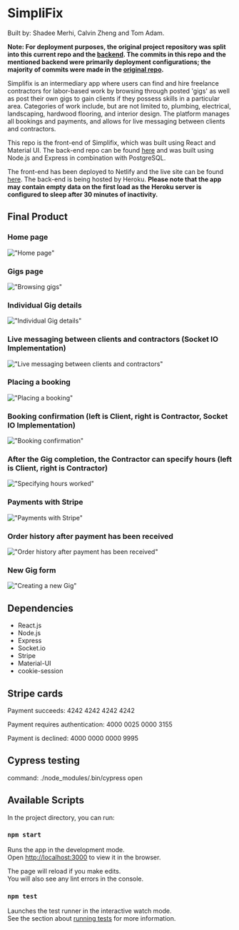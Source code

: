 # SimpliFix

Built by: Shadee Merhi, Calvin Zheng and Tom Adam.

**Note: For deployment purposes, the original project repository was split into this current repo and the [backend](https://github.com/shadeemerhi/simplifix-api). The commits in this repo and the mentioned backend were primarily deployment configurations; the majority of commits were made in the [original repo](https://github.com/shadeemerhi/react-express-boilerplate).**

Simplifix is an intermediary app where users can find and hire freelance contractors for labor-based work by browsing through posted 'gigs' as well as post their own gigs to gain clients if they possess skills in a particular area. Categories of work include, but are not limited to, plumbing, electrical, landscaping, hardwood flooring, and interior design. The platform manages all bookings and payments, and allows for live messaging between clients and contractors.

This repo is the front-end of Simplifix, which was built using React and Material UI.
The back-end repo can be found [here](https://github.com/shadeemerhi/simplifix-api) and was built using Node.js and Express in combination with PostgreSQL.

The front-end has been deployed to Netlify and the live site can be found [here](https://mystifying-albattani-f243f1.netlify.app/). The back-end is being hosted by Heroku. **Please note that the app may contain empty data on the first load as the Heroku server is configured to sleep after 30 minutes of inactivity.**

## Final Product

### Home page

!["Home page"](https://github.com/shadeemerhi/simplifix/blob/master/docs/home.png)

### Gigs page

!["Browsing gigs"](https://github.com/shadeemerhi/simplifix/blob/master/docs/gigs.png)

### Individual Gig details

!["Individual Gig details"](https://github.com/shadeemerhi/simplifix/blob/master/docs/gig.png)

### Live messaging between clients and contractors (Socket IO Implementation)

!["Live messaging between clients and contractors"](https://github.com/shadeemerhi/simplifix/blob/master/docs/messaging.gif)

### Placing a booking

!["Placing a booking"](https://github.com/shadeemerhi/simplifix/blob/master/docs/booking.gif)

### Booking confirmation (left is Client, right is Contractor, Socket IO Implementation)

!["Booking confirmation"](https://github.com/shadeemerhi/simplifix/blob/master/docs/bookingconfirm.gif)

### After the Gig completion, the Contractor can specify hours (left is Client, right is Contractor)

!["Specifying hours worked"](https://github.com/shadeemerhi/simplifix/blob/master/docs/hours.gif)

### Payments with Stripe

!["Payments with Stripe"](https://github.com/shadeemerhi/simplifix/blob/master/docs/payment.gif)

### Order history after payment has been received

!["Order history after payment has been received"](https://github.com/shadeemerhi/simplifix/blob/master/docs/paymentdone.png)

### New Gig form

!["Creating a new Gig"](https://github.com/shadeemerhi/simplifix/blob/master/docs/newgig.png)

## Dependencies

- React.js
- Node.js
- Express
- Socket.io
- Stripe
- Material-UI
- cookie-session

## Stripe cards

Payment succeeds: 4242 4242 4242 4242

Payment requires authentication: 4000 0025 0000 3155

Payment is declined: 4000 0000 0000 9995

## Cypress testing

command: ./node_modules/.bin/cypress open

## Available Scripts

In the project directory, you can run:

### `npm start`

Runs the app in the development mode.<br>
Open [http://localhost:3000](http://localhost:3000) to view it in the browser.

The page will reload if you make edits.<br>
You will also see any lint errors in the console.

### `npm test`

Launches the test runner in the interactive watch mode.<br>
See the section about [running tests](https://facebook.github.io/create-react-app/docs/running-tests) for more information.
